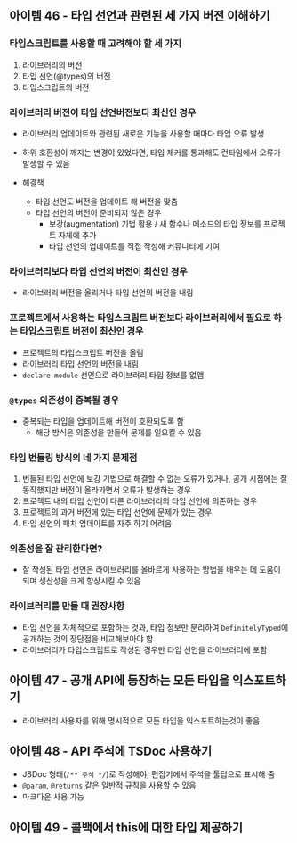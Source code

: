 ## 아이템 46 - 타입 선언과 관련된 세 가지 버전 이해하기

### 타입스크립트를 사용할 때 고려해야 할 세 가지

1. 라이브러리의 버전
2. 타입 선언(@types)의 버전
3. 타입스크립트의 버전

### 라이브러리 버전이 타입 선언버전보다 최신인 경우

- 라이브러리 업데이트와 관련된 새로운 기능을 사용할 때마다 타입 오류 발생
- 하위 호환성이 깨지는 변경이 있었다면, 타입 체커를 통과해도 런타임에서 오류가 발생할 수 있음

- 해결책
  - 타입 선언도 버전을 업데이트 해 버전을 맞춤
  - 타입 선언의 버전이 준비되지 않은 경우
    - 보강(augmentation) 기법 활용 / 새 함수나 메소드의 타입 정보를 프로젝트 자체에 추가
    - 타입 선언의 업데이트를 직접 작성해 커뮤니티에 기여

### 라이브러리보다 타입 선언의 버전이 최신인 경우

- 라이브러리 버전을 올리거나 타입 선언의 버전을 내림

### 프로젝트에서 사용하는 타입스크립트 버전보다 라이브러리에서 필요로 하는 타입스크립트 버전이 최신인 경우

- 프로젝트의 타입스크립트 버전을 올림
- 라이브러리 타입 선언의 버전을 내림
- `declare module` 선언으로 라이브러리 타입 정보를 없앰

### `@types` 의존성이 중복될 경우

- 중복되는 타입을 업데이트해 버전이 호환되도록 함
  - 해당 방식은 의존성을 만들어 문제를 일으킬 수 있음

### 타입 번들링 방식의 네 가지 문제점

1. 번들된 타입 선언에 보강 기법으로 해결할 수 없는 오류가 있거나, 공개 시점에는 잘 동작했지만 버전이 올라가면서 오류가 발생하는 경우
2. 프로젝트 내의 타입 선언이 다른 라이브러리의 타입 선언에 의존하는 경우
3. 프로젝트의 과거 버전에 있는 타입 선언에 문제가 있는 경우
4. 타입 선언의 패치 업데이트를 자주 하기 어려움

### 의존성을 잘 관리한다면?

- 잘 작성된 타입 선언은 라이브러리를 올바르게 사용하는 방법을 배우는 데 도움이 되며 생산성을 크게 향상시킬 수 있음

### 라이브러리를 만들 때 권장사항

- 타입 선언을 자체적으로 포함하는 것과, 타입 정보만 분리하여 `DefinitelyTyped`에 공개하는 것의 장단점을 비교해보아야 함
- 라이브러리가 타입스크립트로 작성된 경우만 타입 선언을 라이브러리에 포함

## 아이템 47 - 공개 API에 등장하는 모든 타입을 익스포트하기

- 라이브러리 사용자를 위해 명시적으로 모든 타입을 익스포트하는것이 좋음

## 아이템 48 - API 주석에 TSDoc 사용하기

- JSDoc 형태(`/** 주석 */`)로 작성해야, 편집기에서 주석을 툴팁으로 표시해 줌
- `@param`, `@returns` 같은 일반적 규칙을 사용할 수 있음
- 마크다운 사용 가능

## 아이템 49 - 콜백에서 this에 대한 타입 제공하기